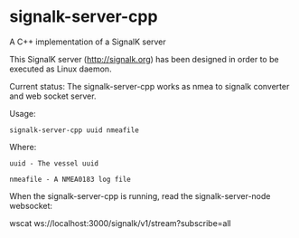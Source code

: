 # signalk-server-cpp
A C++ implementation of a SignalK server

This SignalK server (http://signalk.org) has been designed in order to be executed as Linux daemon.

Current status:
The signalk-server-cpp works as nmea to signalk converter and web socket server.

Usage:

    signalk-server-cpp uuid nmeafile

Where:

    uuid - The vessel uuid
    
    nmeafile - A NMEA0183 log file
    
When the signalk-server-cpp is running, read the signalk-server-node websocket:

wscat ws://localhost:3000/signalk/v1/stream?subscribe=all

